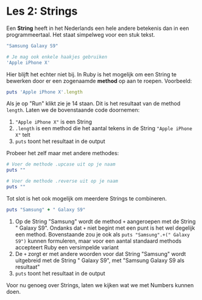 # Les 2: Strings

Een **String** heeft in het Nederlands een hele andere betekenis dan in een programmeertaal.
Het staat simpelweg voor een stuk tekst.

```ruby
"Samsung Galaxy S9"

# Je mag ook enkele haakjes gebruiken
'Apple iPhone X'
```

Hier blijft het echter niet bij. In Ruby is het mogelijk om een String te bewerken door er
een zogenaamde **method** op aan te roepen. Voorbeeld:

```ruby runnable
puts 'Apple iPhone X'.length

```

Als je op "Run" klikt zie je 14 staan. Dit is het resultaat van de method `length`. Laten
we de bovenstaande code doornemen:

1. `"Apple iPhone X"` is een String
2. `.length` is een method die het aantal tekens in de String `"Apple iPhone X"` telt
3. `puts` toont het resultaat in de output

Probeer het zelf maar met andere methodes:

```ruby runnable
# Voer de methode .upcase uit op je naam
puts ""

# Voer de methode .reverse uit op je naam
puts ""
```

Tot slot is het ook mogelijk om meerdere Strings te combineren.

```ruby runnable
puts "Samsung" + " Galaxy S9"
```

1. Op de String "Samsung" wordt de method `+` aangeroepen met de String " Galaxy S9".
Ondanks dat `+` niet begint met een punt is het wel degelijk een method. Bovenstaande
zou je ook als `puts "Samsung".+(" Galaxy S9")` kunnen formuleren, maar voor een aantal
standaard methods accepteert Ruby een versimpelde variant
2. De `+` zorgt er met andere woorden voor dat String "Samsung" wordt uitgebreid met de
String " Galaxy S9", met "Samsung Galaxy S9 als resultaat"
3. `puts` toont het resultaat in de output

Voor nu genoeg over Strings, laten we kijken wat we met Numbers kunnen doen.